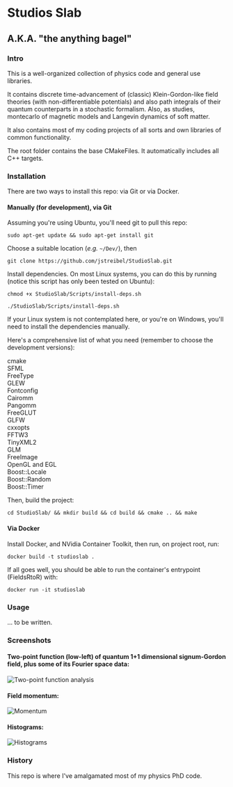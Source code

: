 # Studios Slab
## A.K.A. "the anything bagel"
### Intro

This is a well-organized collection of physics code and general use libraries.

It contains discrete time-advancement of (classic) Klein-Gordon-like field theories (with non-differentiable potentials) and also path integrals of their quantum counterparts in a stochastic formalism. Also, as studies, montecarlo of magnetic models and Langevin dynamics of soft matter.

It also contains most of my coding projects of all sorts and own libraries of common functionality.

The root folder contains the base CMakeFiles. It automatically includes all C++ targets.

### Installation
There are two ways to install this repo: via Git or via Docker.

#### Manually (for development), via Git

Assuming you're using Ubuntu, you'll need git to pull this repo:

`sudo apt-get update && sudo apt-get install git`

Choose a suitable location (_e.g._ `~/Dev/`), then 

`git clone https://github.com/jstreibel/StudioSlab.git`

Install dependencies. On most Linux systems, you can do this by running (notice this script has only been tested on Ubuntu):

`chmod +x StudioSlab/Scripts/install-deps.sh`

`./StudioSlab/Scripts/install-deps.sh`

If your Linux system is not contemplated here, or you're on Windows, you'll need to install the dependencies manually.

Here's a comprehensive list of what you need (remember to choose the development versions):

cmake \
SFML \
FreeType \
GLEW \
Fontconfig \
Cairomm \
Pangomm \
FreeGLUT \
GLFW \
cxxopts \
FFTW3 \
TinyXML2 \
GLM \
FreeImage \
OpenGL and EGL \
Boost::Locale \
Boost::Random \
Boost::Timer

Then, build the project:

`cd StudioSlab/ && mkdir build && cd build && cmake .. && make`

#### Via Docker

Install Docker, and NVidia Container Toolkit, then run, on project root, run:

`docker build -t studioslab .`

If all goes well, you should be able to run the container's entrypoint (FieldsRtoR) with:

`docker run -it studioslab`

### Usage

... to be written.

### Screenshots

#### Two-point function (low-left) of quantum 1+1 dimensional signum-Gordon field, plus some of its Fourier space data:

![Two-point function analysis](https://github.com/user-attachments/assets/4cb6300c-596c-4fe0-a8cd-d747d061831c)

#### Field momentum: 

![Momentum](https://github.com/user-attachments/assets/a770e7e7-1305-4c8c-8a57-6e00715ae4c2)

#### Histograms:

![Histograms](https://github.com/user-attachments/assets/c9aff204-0976-4819-bdc0-6f19eb51f0fa)

### History

This repo is where I've amalgamated most of my physics PhD code.